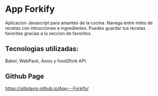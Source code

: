 # App Forkify
Aplicacion Javascript para amantes de la cocina. Navega entre miles de recetas con intrucciones e ingredientes. Puedes guardar tus recetas favoritas gracias a la seccion de favoritos.

## Tecnologias utilizadas:
Babel, WebPack, Axios y food2fork API.

## Github Page
https://gilbdavis.github.io/App---Forkify/
